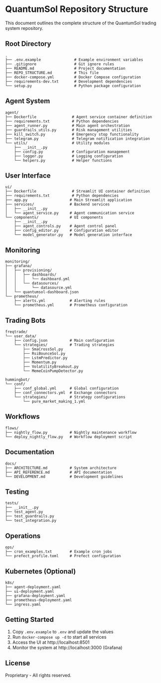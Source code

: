 # QuantumSol Repository Structure

This document outlines the complete structure of the QuantumSol trading system repository.

## Root Directory

```
.
├── .env.example               # Example environment variables
├── .gitignore                 # Git ignore rules
├── README.md                  # Project documentation
├── REPO_STRUCTURE.md          # This file
├── docker-compose.yml         # Docker Compose configuration
├── requirements-dev.txt       # Development dependencies
└── setup.py                   # Python package configuration
```

## Agent System

```
agent/
├── Dockerfile                # Agent service container definition
├── requirements.txt          # Python dependencies
├── agent_runner.py           # Main agent orchestration
├── guardrails_utils.py       # Risk management utilities
├── kill_switch.py            # Emergency stop functionality
├── telegram.py               # Telegram notification integration
└── utils/                    # Utility modules
    ├── __init__.py
    ├── config.py             # Configuration management
    ├── logger.py             # Logging configuration
    └── helpers.py            # Helper functions
```

## User Interface

```
ui/
├── Dockerfile                # Streamlit UI container definition
├── requirements.txt          # Python dependencies
├── app.py                   # Main Streamlit application
├── services/                # Backend services
│   ├── __init__.py
│   └── agent_service.py     # Agent communication service
└── components/              # UI components
    ├── __init__.py
    ├── agent_controls.py    # Agent control panel
    ├── config_editor.py     # Configuration editor
    └── model_generator.py   # Model generation interface
```

## Monitoring

```
monitoring/
├── grafana/
│   ├── provisioning/
│   │   ├── dashboards/
│   │   │   └── dashboard.yml
│   │   └── datasources/
│   │       └── datasource.yml
│   └── quantumsol-dashboard.json
└── prometheus/
    ├── alerts.yml           # Alerting rules
    └── prometheus.yml       # Prometheus configuration
```

## Trading Bots

```
freqtrade/
└── user_data/
    ├── config.json          # Main configuration
    └── strategies/          # Trading strategies
        ├── SmaCrossSol.py
        ├── RsiBounceSol.py
        ├── LstmPredictor.py
        ├── Momentum.py
        ├── VolatilityBreakout.py
        └── MemeCoinPumpDetector.py

hummingbot/
└── conf/
    ├── conf_global.yml      # Global configuration
    ├── conf_connectors.yml  # Exchange connectors
    └── strategies/          # Strategy configurations
        └── pure_market_making_1.yml
```

## Workflows

```
flows/
├── nightly_flow.py          # Nightly maintenance workflow
└── deploy_nightly_flow.py   # Workflow deployment script
```

## Documentation

```
docs/
├── ARCHITECTURE.md          # System architecture
├── API_REFERENCE.md         # API documentation
└── DEVELOPMENT.md           # Development guidelines
```

## Testing

```
tests/
├── __init__.py
├── test_agent.py
├── test_guardrails.py
└── test_integration.py
```

## Operations

```
ops/
├── cron_examples.txt        # Example cron jobs
└── prefect_profile.toml     # Prefect configuration
```

## Kubernetes (Optional)

```
k8s/
├── agent-deployment.yaml
├── ui-deployment.yaml
├── grafana-deployment.yaml
├── prometheus-deployment.yaml
└── ingress.yaml
```

## Getting Started

1. Copy `.env.example` to `.env` and update the values
2. Run `docker-compose up -d` to start all services
3. Access the UI at http://localhost:8501
4. Monitor the system at http://localhost:3000 (Grafana)

## License

Proprietary - All rights reserved.
